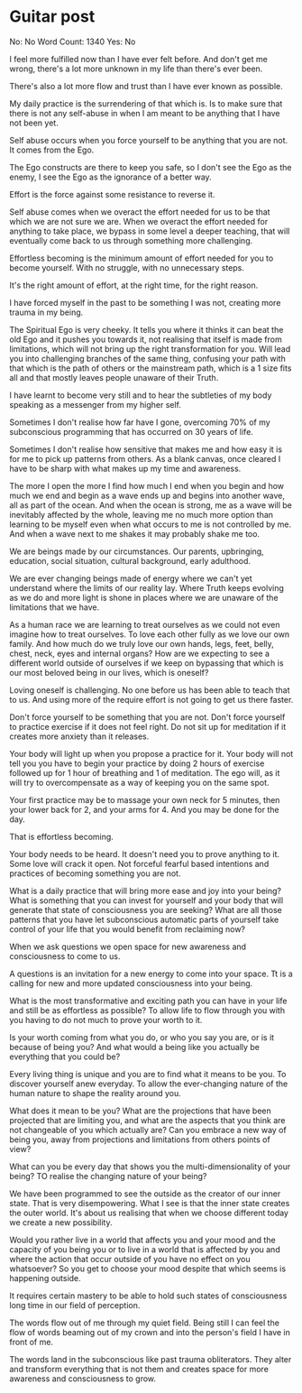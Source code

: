 # Guitar post

No: No
Word Count: 1340
Yes: No

I feel more fulfilled now than I have ever felt before. And don't get me wrong, there's a lot more unknown in my life than there's ever been. 

There's also a lot more flow and trust than I have ever known as possible.

My daily practice is the surrendering of that which is. Is to make sure that there is not any self-abuse in when I am meant to be anything that I have not been yet.

Self abuse occurs when you force yourself to be anything that you are not. It comes from the Ego. 

The Ego constructs are there to keep you safe, so I don't see the Ego as the enemy, I see the Ego as the ignorance of a better way.

Effort is the force against some resistance to reverse it.

Self abuse comes when we overact the effort needed for us to be that which we are not sure we are. When we overact the effort needed for anything to take place, we bypass in some level a deeper teaching, that will eventually come back to us through something more challenging.

Effortless becoming is the minimum amount of effort needed for you to become yourself. With no struggle, with no unnecessary steps. 

It's the right amount of effort, at the right time, for the right reason.

I have forced myself in the past to be something I was not, creating more trauma in my being.

The Spiritual Ego is very cheeky. It tells you where it thinks it can beat the old Ego and it pushes you towards it, not realising that itself is made from limitations, which will not bring up the right transformation for you. Will lead you into challenging branches of the same thing, confusing your path with that which is the path of others or the mainstream path, which is a 1 size fits all and that mostly leaves people unaware of their Truth.

I have learnt to become very still and to hear the subtleties of my body speaking as a messenger from my higher self.

Sometimes I don't realise how far have I gone, overcoming 70% of my subconscious programming that has occurred on 30 years of life.

Sometimes I don't realise how sensitive that makes me and how easy it is for me to pick up patterns from others. As a blank canvas, once cleared I have to be sharp with what makes up my time and awareness.

The more I open the more I find how much I end when you begin and how much we end and begin as a wave ends up and begins into another wave, all as part of the ocean. And when the ocean is strong, me as a wave will be inevitably affected by the whole, leaving me no much more option than learning to be myself even when what occurs to me is not controlled by me. And when a wave next to me shakes it may probably shake me too.

We are beings made by our circumstances. Our parents, upbringing, education, social situation, cultural background, early adulthood.

We are ever changing beings made of energy where we can't yet understand where the limits of our reality lay. Where Truth keeps evolving as we do and more light is shone in places where we are unaware of the limitations that we have.

As a human race we are learning to treat ourselves as we could not even imagine how to treat ourselves. To love each other fully as we love our own family. And how much do we truly love our own hands, legs, feet, belly, chest, neck, eyes and internal organs? How are we expecting to see a different world outside of ourselves if we keep on bypassing that which is our most beloved being in our lives, which is oneself?

Loving oneself is challenging. No one before us has been able to teach that to us. And using more of the require effort is not going to get us there faster. 

Don't force yourself to be something that you are not. Don't force yourself to practice exercise if it does not feel right. Do not sit up for meditation if it creates more anxiety than it releases.

Your body will light up when you propose a practice for it. Your body will not tell you you have to begin your practice by doing 2 hours of exercise followed up for 1 hour of breathing and 1 of meditation. The ego will, as it will try to overcompensate as a way of keeping you on the same spot.

Your first practice may be to massage your own neck for 5 minutes, then your lower back for 2, and your arms for 4. And you may be done for the day.

That is effortless becoming.

Your body needs to be heard. It doesn't need you to prove anything to it. Some love will crack it open. Not forceful fearful based intentions and practices of becoming something you are not.

What is a daily practice that will bring more ease and joy into your being? What is something that you can invest for yourself and your body that will generate that state of consciousness you are seeking? What are all those patterns that you have let subconscious automatic parts of yourself take control of your life that you would benefit from reclaiming now?

When we ask questions we open space for new awareness and consciousness to come to us.

A questions is an invitation for a new energy to come into your space. Tt is a calling for new and more updated consciousness into your being.

What is the most transformative and exciting path you can have in your life and still be as effortless as possible? To allow life to flow through you with you having to do not much to prove your worth to it. 

Is your worth coming from what you do, or who you say you are, or is it because of being you? And what would a being like you actually be everything that you could be?

Every living thing is unique and you are to find what it means to be you. To discover yourself anew everyday. To allow the ever-changing nature of the human nature to shape the reality around you.

What does it mean to be you? What are the projections that have been projected that are limiting you, and what are the aspects that you think are not changeable of you which actually are? Can you embrace a new way of being you, away from projections and limitations from others points of view?

What can you be every day that shows you the multi-dimensionality of your being? TO realise the changing nature of your being?

We have been programmed to see the outside as the creator of our inner state. That is very disempowering. What I see is that the inner state creates the outer world. It's about us realising that when we choose different today we create a new possibility.

Would you rather live in a world that affects you and your mood and the capacity of you being you or to live in a world that is affected by you and where the action that occur outside of you have no effect on you whatsoever? So you get to choose your mood despite that which seems is happening outside.

It requires certain mastery to be able to hold such states of consciousness long time in our field of perception.

 

The words flow out of me through my quiet field. Being still I can feel the flow of words beaming out of my crown and into the person's field I have in front of me.

The words land in the subconscious like past trauma obliterators. They alter and transform everything that is not them and creates space for more awareness and consciousness to grow.